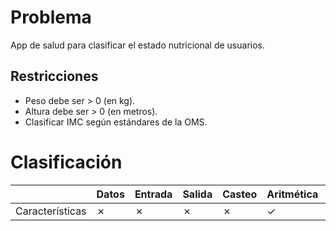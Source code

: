 # Problema

App de salud para clasificar el estado nutricional de usuarios.

## Restricciones

- Peso debe ser > 0 (en kg).
- Altura debe ser > 0 (en metros).
- Clasificar IMC según estándares de la OMS.

# Clasificación
|  | Datos | Entrada | Salida | Casteo | Aritmética | Relacionales | Lógicos | Condicionales | Ciclo | Matrices | Funciones |
|----------|-------|---------|--------|--------|------------|--------------|---------|---------------|-------|----------|-------------|
| Características | ✗ | ✗ | ✗ | ✗ | ✓ | ✓ | ✗ | ✗ | ✗ | ✗ | ✗ |
